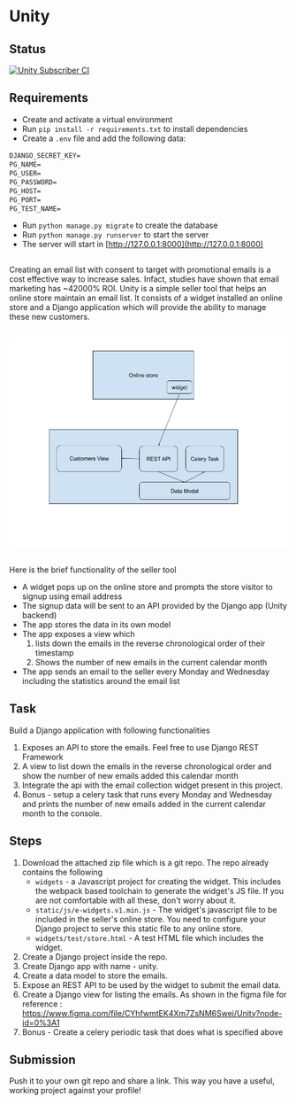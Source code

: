 # Unity

##

## Status

[![Unity Subscriber CI](https://github.com/alrafiabdullah/unity-test/actions/workflows/unity_ci.yml/badge.svg)](https://github.com/alrafiabdullah/unity-test/actions/workflows/unity_ci.yml)

##

## Requirements

- Create and activate a virtual environment
- Run `pip install -r requirements.txt` to install dependencies
- Create a `.env` file and add the following data:

```
DJANGO_SECRET_KEY=
PG_NAME=
PG_USER=
PG_PASSWORD=
PG_HOST=
PG_PORT=
PG_TEST_NAME=
```

- Run `python manage.py migrate` to create the database
- Run `python manage.py runserver` to start the server
- The server will start in [http://127.0.0.1:8000](http://127.0.0.1:8000)

##

Creating an email list with consent to target with promotional emails is a cost effective way to increase sales. Infact, studies have shown that email
marketing has ~42000% ROI. Unity is a simple seller tool that helps an online store maintain an email list. It consists of a widget installed an online store and a Django application which will provide the ability to manage these new customers.

##

![Seller Tool](cac-widget.png)

##

Here is the brief functionality of the seller tool

- A widget pops up on the online store and prompts the store visitor to signup using email address
- The signup data will be sent to an API provided by the Django app (Unity backend)
- The app stores the data in its own model
- The app exposes a view which
  1.  lists down the emails in the reverse chronological order of their timestamp
  2.  Shows the number of new emails in the current calendar month
- The app sends an email to the seller every Monday and Wednesday including the statistics around the email list

##

## Task

Build a Django application with following functionalities

1. Exposes an API to store the emails. Feel free to use Django REST Framework
2. A view to list down the emails in the reverse chronological order and show the number of new emails added this calendar month
3. Integrate the api with the email collection widget present in this project.
4. Bonus - setup a celery task that runs every Monday and Wednesday and prints the number of new emails added in the current calendar month to the console.

##

## Steps

1. Download the attached zip file which is a git repo. The repo already contains the following
   - `widgets` - a Javascript project for creating the widget. This includes the webpack based toolchain to generate the widget's JS file. If you are not comfortable with all these, don't worry about it.
   - `static/js/e-widgets.v1.min.js` - The widget's javascript file to be included in the seller's online store. You need to configure your Django project to serve this static file to any online store.
   - `widgets/test/store.html` - A test HTML file which includes the widget.
2. Create a Django project inside the repo.
3. Create Django app with name - unity.
4. Create a data model to store the emails.
5. Expose an REST API to be used by the widget to submit the email data.
6. Create a Django view for listing the emails. As shown in the figma file for reference : https://www.figma.com/file/CYhfwmtEK4Xm7ZsNM6Swej/Unity?node-id=0%3A1
7. Bonus - Create a celery periodic task that does what is specified above

##

## Submission

Push it to your own git repo and share a link. This way you have a useful, working project against your profile!

##

```

```
